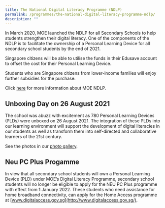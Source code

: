 ```yaml
---
title: The National Digital Literacy Programme (NDLP)
permalink: /programmes/the-national-digital-literacy-programme-ndlp/
description: ""
---
```

In March 2020, MOE launched the NDLP for all Secondary Schools to help students strengthen their digital literacy. One of the components of the NDLP is to facilitate the ownership of a Personal Learning Device for all secondary school students by the end of 2021.

Singapore citizens will be able to utilise the funds in their Edusave account to offset the cost for their Personal Learning Device.

Students who are Singapore citizens from lower-income families will enjoy further subsidies for the purchase. 

Click [here](https://www.moe.gov.sg/microsites/cos2020/refreshing-our-curriculum/strengthen-digital-literacy.html) for more information about MOE NDLP. 

Unboxing Day on 26 August 2021
------------------------------

The school was abuzz with excitement as 780 Personal Learning Devices (PLDs) were unboxed on 26 August 2021. The integration of these PLDs into our learning environment will support the development of digital literacies in our students as well as transform them into self-directed and collaborative learners of the 21st century.  
  
See the photos in our [photo gallery](/events/photo-gallery).   

Neu PC Plus Progamme
--------------------

In view that all secondary school students will own a Personal Learning Device (PLD) under MOE’s Digital Literacy Programme, secondary school students will no longer be eligible to apply for the NEU PC Plus programme with effect from 1 January 2022. These students who need assistance for home broadband connectivity, can apply for the Home Access programme at [www.digitalaccess.gov.sg](http://www.digitalaccess.gov.sg/).